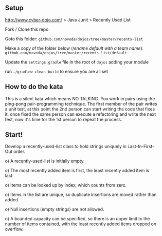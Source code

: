 Setup
------------

http://www.cyber-dojo.com/ > Java Junit > Recently Used List

Fork / Clone this repo

Goto this folder:
`github.com/novoda/dojos/tree/master/recents-list`

Make a copy of the folder below (*rename default with a team name*):
`github.com/novoda/dojos/tree/master/recents-list/default`

Update the `settings.gradle` file in the root of `dojos` adding your module

run `./gradlew clean build` to ensure you are all set

How to do the kata
------------------

This is a silent kata which means NO TALKING. You work in pairs using the ping-pong pair-programming technique.
The first member of the pair writes a unit test, at this point the 2nd person can start writing the code that fixes it, once fixed the same person can execute a refactoring and write the next test, now it's time for the 1st person to repeat the process.


**Start!**
------------

Develop a recently-used-list class to hold strings
uniquely in Last-In-First-Out order.

o) A recently-used-list is initially empty.

o) The most recently added item is first, the least
   recently added item is last.

o) Items can be looked up by index, which counts from zero.

o) Items in the list are unique, so duplicate insertions
   are moved rather than added.

o) Null insertions (empty strings) are not allowed.

o) A bounded capacity can be specified, so there is an upper
   limit to the number of items contained, with the least
   recently added items dropped on overflow.
